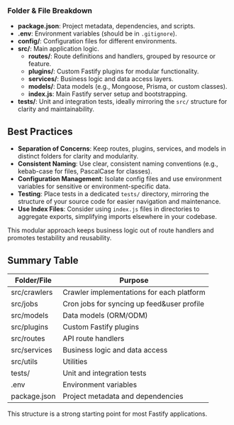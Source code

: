 ### Folder & File Breakdown

- **package.json**: Project metadata, dependencies, and scripts.
- **.env**: Environment variables (should be in `.gitignore`).
- **config/**: Configuration files for different environments.
- **src/**: Main application logic.
  - **routes/**: Route definitions and handlers, grouped by resource or feature.
  - **plugins/**: Custom Fastify plugins for modular functionality.
  - **services/**: Business logic and data access layers.
  - **models/**: Data models (e.g., Mongoose, Prisma, or custom classes).
  - **index.js**: Main Fastify server setup and bootstrapping.
- **tests/**: Unit and integration tests, ideally mirroring the `src/` structure for clarity and maintainability.

## Best Practices

- **Separation of Concerns**: Keep routes, plugins, services, and models in distinct folders for clarity and modularity.
- **Consistent Naming**: Use clear, consistent naming conventions (e.g., kebab-case for files, PascalCase for classes).
- **Configuration Management**: Isolate config files and use environment variables for sensitive or environment-specific data.
- **Testing**: Place tests in a dedicated `tests/` directory, mirroring the structure of your source code for easier navigation and maintenance.
- **Use Index Files**: Consider using `index.js` files in directories to aggregate exports, simplifying imports elsewhere in your codebase.

This modular approach keeps business logic out of route handlers and promotes testability and reusability.

## Summary Table

| Folder/File   | Purpose                                      |
|---------------|----------------------------------------------|
| src/crawlers  | Crawler implementations for each platform    |
| src/jobs      | Cron jobs for syncing up feed&user profile   |
| src/models    | Data models (ORM/ODM)                        |
| src/plugins   | Custom Fastify plugins                       |
| src/routes    | API route handlers                           |
| src/services  | Business logic and data access               |
| src/utils     | Utilities                                    |
| tests/        | Unit and integration tests                   |
| .env          | Environment variables                        |
| package.json  | Project metadata and dependencies            |

This structure is a strong starting point for most Fastify applications.